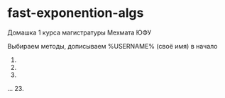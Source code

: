 fast-exponention-algs
=====================

Домашка 1 курса магистратуры Мехмата ЮФУ


Выбираем методы, дописываем %USERNAME% (своё имя) в начало

1.  
2.  
3.  
... 
23. 
